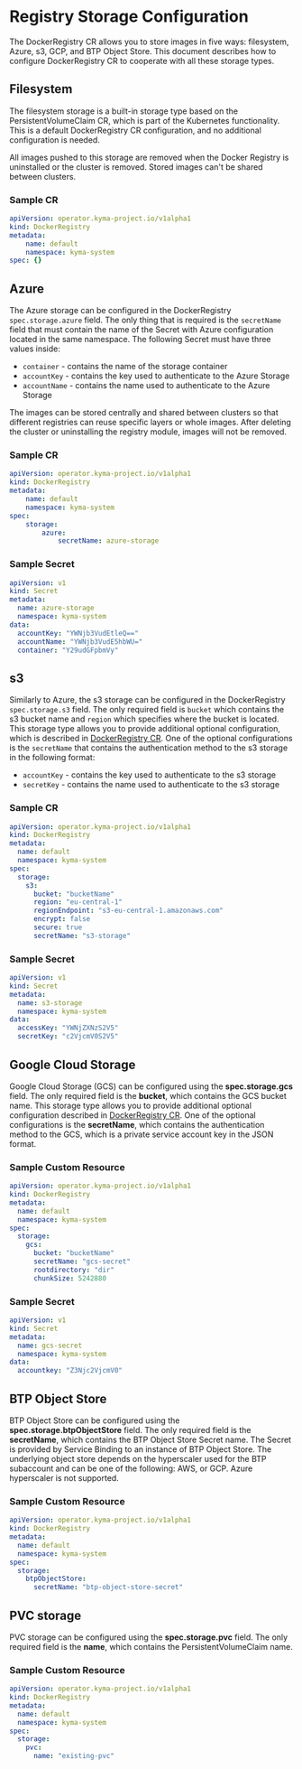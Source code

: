 # Registry Storage Configuration

The DockerRegistry CR allows you to store images in five ways: filesystem, Azure, s3, GCP, and BTP Object Store. This document describes how to configure DockerRegistry CR to cooperate with all these storage types.

## Filesystem

The filesystem storage is a built-in storage type based on the PersistentVolumeClaim CR, which is part of the Kubernetes functionality. This is a default DockerRegistry CR configuration, and no additional configuration is needed.

All images pushed to this storage are removed when the Docker Registry is uninstalled or the cluster is removed. Stored images can't be shared between clusters.

### Sample CR

```yaml
apiVersion: operator.kyma-project.io/v1alpha1
kind: DockerRegistry
metadata:
    name: default
    namespace: kyma-system
spec: {}
```

## Azure

The Azure storage can be configured in the DockerRegistry `spec.storage.azure` field. The only thing that is required is the `secretName` field that must contain the name of the Secret with Azure configuration located in the same namespace. The following Secret must have three values inside:

* `container` - contains the name of the storage container
* `accountKey` - contains the key used to authenticate to the Azure Storage
* `accountName` - contains the name used to authenticate to the Azure Storage

The images can be stored centrally and shared between clusters so that different registries can reuse specific layers or whole images. After deleting the cluster or uninstalling the registry module, images will not be removed.

### Sample CR

```yaml
apiVersion: operator.kyma-project.io/v1alpha1
kind: DockerRegistry
metadata:
    name: default
    namespace: kyma-system
spec:
    storage:
        azure:
            secretName: azure-storage
```

### Sample Secret

```yaml
apiVersion: v1
kind: Secret
metadata:
  name: azure-storage
  namespace: kyma-system
data:
  accountKey: "YWNjb3VudEtleQ=="
  accountName: "YWNjb3VudE5hbWU="
  container: "Y29udGFpbmVy"
```

## s3

Similarly to Azure, the s3 storage can be configured in the DockerRegistry `spec.storage.s3` field. The only required field is `bucket` which contains the s3 bucket name and `region` which specifies where the bucket is located. This storage type allows you to provide additional optional configuration, which is described in [DockerRegistry CR](technical-reference/resources/06-20-docker-registry-cr.md). One of the optional configurations is the `secretName` that contains the authentication method to the s3 storage in the following format:

* `accountKey` - contains the key used to authenticate to the s3 storage
* `secretKey` - contains the name used to authenticate to the s3 storage

### Sample CR

```yaml
apiVersion: operator.kyma-project.io/v1alpha1
kind: DockerRegistry
metadata:
  name: default
  namespace: kyma-system
spec:
  storage:
    s3:
      bucket: "bucketName"
      region: "eu-central-1"
      regionEndpoint: "s3-eu-central-1.amazonaws.com"
      encrypt: false
      secure: true
      secretName: "s3-storage"
```

### Sample Secret

```yaml
apiVersion: v1
kind: Secret
metadata:
  name: s3-storage
  namespace: kyma-system
data:
  accessKey: "YWNjZXNzS2V5"
  secretKey: "c2VjcmV0S2V5"
```

## Google Cloud Storage

Google Cloud Storage (GCS) can be configured using the **spec.storage.gcs** field. The only required field is the **bucket**, which contains the GCS bucket name. This storage type allows you to provide additional optional configuration described in [DockerRegistry CR](technical-reference/resources/06-20-docker-registry-cr.md). One of the optional configurations is the **secretName**, which contains the authentication method to the GCS, which is a private service account key in the JSON format.

### Sample Custom Resource

```yaml
apiVersion: operator.kyma-project.io/v1alpha1
kind: DockerRegistry
metadata:
  name: default
  namespace: kyma-system
spec:
  storage:
    gcs:
      bucket: "bucketName"
      secretName: "gcs-secret"
      rootdirectory: "dir"
      chunkSize: 5242880
```

### Sample Secret

```yaml
apiVersion: v1
kind: Secret
metadata:
  name: gcs-secret
  namespace: kyma-system
data:
  accountkey: "Z3Njc2VjcmV0"
```

## BTP Object Store

BTP Object Store can be configured using the **spec.storage.btpObjectStore** field. The only required field is the **secretName**, which contains the BTP Object Store Secret name.
The Secret is provided by Service Binding to an instance of BTP Object Store. The underlying object store depends on the hyperscaler used for the BTP subaccount and can be one of the following: AWS, or GCP.
Azure hyperscaler is not supported.

### Sample Custom Resource

```yaml
apiVersion: operator.kyma-project.io/v1alpha1
kind: DockerRegistry
metadata:
  name: default
  namespace: kyma-system
spec:
  storage:
    btpObjectStore:
      secretName: "btp-object-store-secret"
```

## PVC storage

PVC storage can be configured using the **spec.storage.pvc** field. The only required field is the **name**, which contains the PersistentVolumeClaim name.

### Sample Custom Resource

```yaml
apiVersion: operator.kyma-project.io/v1alpha1
kind: DockerRegistry
metadata:
  name: default
  namespace: kyma-system
spec:
  storage:
    pvc:
      name: "existing-pvc"
```
